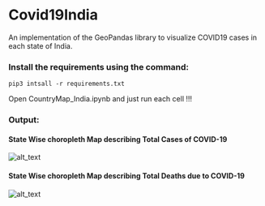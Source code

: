# Covid19India

An implementation of the GeoPandas library to visualize COVID19 cases in each state of India.



### Install the requirements using the command:
`pip3 intsall -r requirements.txt`

Open CountryMap_India.ipynb and just run each cell !!!

### Output:

#### State Wise choropleth Map describing Total Cases of COVID-19
![alt_text](https://github.com/durgeshsamariya/Covid19India/blob/master/TotalCase_India.png)

#### State Wise choropleth Map describing Total Deaths due to COVID-19
![alt_text](https://github.com/durgeshsamariya/Covid19India/blob/master/TotalDeath_India.png)
